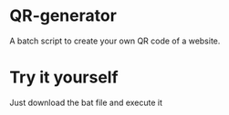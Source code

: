# QR-generator
A batch script to create your own QR code of a website.

# Try it yourself

Just download the bat file and execute it 
